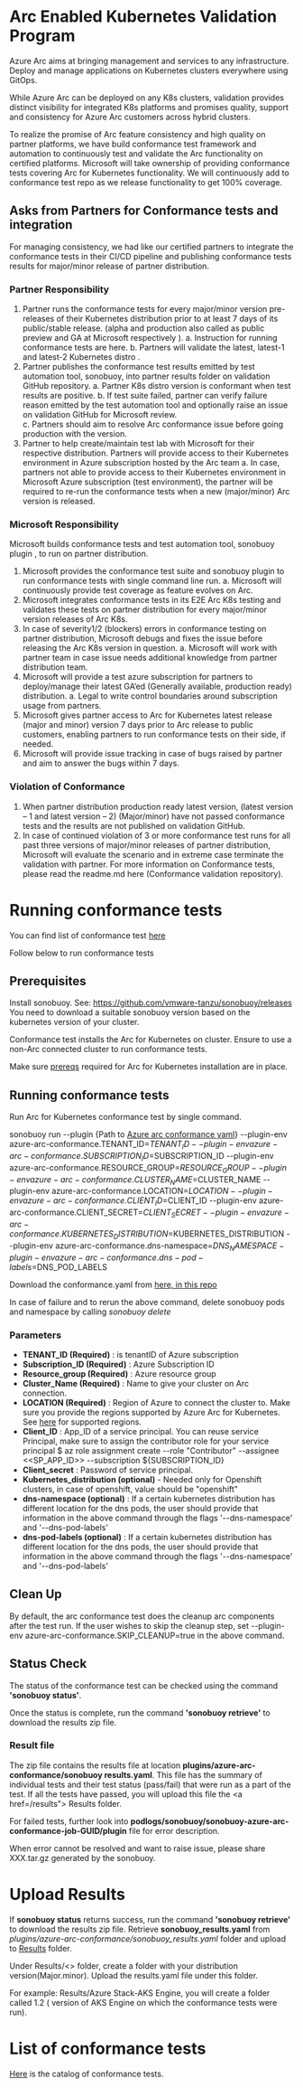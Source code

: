  # Arc Enabled Kubernetes Validation Program 

 Azure Arc aims at bringing management and services to any infrastructure. Deploy and manage applications on Kubernetes clusters everywhere using GitOps.  

While Azure Arc can be deployed on any K8s clusters, validation provides distinct visibility for integrated K8s platforms and promises quality, support and consistency for Azure Arc customers across hybrid clusters. 

To realize the promise of Arc feature consistency and high quality on partner platforms, we have build conformance test framework and automation to continuously test and validate the Arc functionality on certified platforms. Microsoft will take ownership of providing conformance tests covering Arc for Kubernetes functionality. We will continuously add to conformance test repo as we release functionality to get 100% coverage. 

## Asks from Partners for Conformance tests and integration

For managing consistency, we had like our certified partners to integrate the conformance tests in their CI/CD pipeline and publishing conformance tests results for major/minor release of partner distribution. 

### Partner Responsibility

1)	Partner runs the conformance tests for every major/minor version pre-releases of their Kubernetes distribution prior to at least 7 days of its public/stable release. (alpha and production also called as public preview and GA at Microsoft respectively ). 
    a.	Instruction for running conformance tests are here. 
    b.	Partners will validate the latest, latest-1 and latest-2 Kubernetes distro      . 
2)	Partner publishes the conformance test results emitted by test automation tool, sonobuoy, into partner results folder on validation  GitHub repository. 
    a.	Partner K8s distro version is conformant when test results are positive. 
    b.	If test suite failed, partner can verify failure reason emitted by the test automation tool and optionally raise an issue on validation  GitHub for Microsoft review.   
    c.	Partners should aim to resolve Arc conformance issue before going production with the version.  
3)	Partner to help create/maintain test lab with Microsoft for their respective distribution.    Partners will provide access to their Kubernetes environment in Azure subscription hosted by the Arc team
    a.	In case, partners not able to provide access to their Kubernetes environment in Microsoft Azure subscription (test environment), the partner will be required to re-run the conformance tests when a new (major/minor) Arc version is released. 

### Microsoft Responsibility 
Microsoft builds conformance tests and test automation tool, sonobuoy plugin   , to run on partner distribution. 
1)	Microsoft provides the conformance test suite and sonobuoy plugin to run conformance tests with single command line run. 
    a.	Microsoft will continuously provide test coverage as feature evolves on Arc.    
2)	Microsoft integrates conformance tests in its E2E Arc K8s testing and validates these tests on partner distribution for every major/minor version   releases of Arc K8s.  
3)	In case of severity1/2 (blockers) errors in conformance testing on partner distribution, Microsoft debugs and fixes the issue before releasing the Arc K8s version in question. 
    a.	Microsoft will work with partner team in case issue needs additional knowledge from partner distribution team.
4)	Microsoft will provide a test azure subscription for partners to deploy/manage their latest GA’ed (Generally available, production ready) distribution. 
    a.	Legal to write control boundaries around subscription usage from partners. 
5)	Microsoft gives partner access to Arc for Kubernetes latest release (major and minor) version 7 days prior to Arc release to public customers, enabling partners to run conformance tests on their side, if needed. 
6)	Microsoft will provide issue tracking in case of bugs raised by partner and aim to answer the bugs within 7 days.  

### Violation of Conformance
1)	When partner distribution production ready latest version, (latest version – 1 and latest version – 2) (Major/minor) have not passed conformance tests and the results are not published on validation  GitHub. 	
2)	In case of continued violation of 3 or more conformance test runs for all past three versions of major/minor releases of partner distribution, Microsoft will evaluate the scenario and in extreme case terminate the validation  with partner. 
For more information on Conformance tests, please read the readme.md here (Conformance validation  repository).  

# Running conformance tests

You can find list of conformance test <a href="https://github.com">here</a>  

Follow below to run conformance tests

## Prerequisites 

Install sonobuoy. See: https://github.com/vmware-tanzu/sonobuoy/releases You need to download a suitable sonobuoy version based on the kubernetes version of your cluster.

Conformance test installs the Arc for Kubernetes on cluster. Ensure to use a non-Arc connected cluster to run conformance tests. 

Make sure <a href="https://docs.microsoft.com/en-us/azure/azure-arc/kubernetes/connect-cluster">prereqs</a> required for Arc for Kubernetes installation are in place.

## Running conformance tests

Run Arc for Kubernetes conformance test by single command. 

sonobuoy run --plugin {Path to <a href="/conformance.yaml">Azure arc conformance yaml</a>} --plugin-env azure-arc-conformance.TENANT_ID=$TENANT_ID --plugin-env azure-arc-conformance.SUBSCRIPTION_ID=$SUBSCRIPTION_ID --plugin-env azure-arc-conformance.RESOURCE_GROUP=$RESOURCE_GROUP --plugin-env azure-arc-conformance.CLUSTER_NAME=$CLUSTER_NAME --plugin-env azure-arc-conformance.LOCATION=$LOCATION --plugin-env azure-arc-conformance.CLIENT_ID=$CLIENT_ID --plugin-env azure-arc-conformance.CLIENT_SECRET=$CLIENT_SECRET --plugin-env azure-arc-conformance.KUBERNETES_DISTRIBUTION=$KUBERNETES_DISTRIBUTION --plugin-env azure-arc-conformance.dns-namespace=$DNS_NAMESPACE -plugin-env azure-arc-conformance.dns-pod-labels=$DNS_POD_LABELS 

Download the conformance.yaml from <a href="/conformance.yaml">here, in this repo</a>  

In case of failure and to rerun the above command, delete sonobuoy pods and namespace by calling *sonobuoy delete*

### Parameters

- **TENANT_ID (Required)** : is tenantID of Azure subscription 
- **Subscription_ID (Required)** : Azure Subscription ID
- **Resource_group (Required)** : Azure resource group
- **Cluster_Name (Required)** : Name to give your cluster on Arc connection.
- **LOCATION (Required)** : Region of Azure to connect the cluster to. Make sure you provide the regions supported by Azure Arc for Kubernetes. See <a href="https://docs.microsoft.com/en-us/azure/azure-arc/kubernetes/connect-cluster">here</a> for supported regions.  
- **Client_ID** : App_ID of a service principal. You can reuse service Principal, make sure to assign the contributor role for your service principal
                $ az role assignment create --role "Contributor" --assignee <<SP_APP_ID>> --subscription ${SUBSCRIPTION_ID}
- **Client_secret** : Password of service principal. 
- **Kubernetes_distribution (optional)** - Needed only for Openshift clusters, in case of openshift, value should be "openshift"
- **dns-namespace (optional)** :  If a certain kubernetes distribution has different location for the dns pods, the user should provide that information in the above command through the flags '--dns-namespace' and '--dns-pod-labels'
- **dns-pod-labels (optional)** : If a certain kubernetes distribution has different location for the dns pods, the user should provide that information in the above command through the flags '--dns-namespace' and '--dns-pod-labels'


## Clean Up

By default, the arc conformance test does the cleanup arc components after the test run. If the user wishes to skip the cleanup step,  set --plugin-env azure-arc-conformance.SKIP_CLEANUP=true in the above command.

## Status Check

The status of the conformance test can be checked using the command **'sonobuoy status'**.

Once the status is complete, run the command **'sonobuoy retrieve'** to download the results zip file. 

### Result file
The zip file contains the results file at location **plugins/azure-arc-conformance/sonobuoy results.yaml**. This file has the summary of individual tests and their test status (pass/fail) that were run as a part of the test. If all the tests have passed, you will upload this file the <a href=/results"> Results</a> folder. 
 
 For failed tests, further look into **podlogs/sonobuoy/sonobuoy-azure-arc-conformance-job-GUID/plugin** file for error description. 
 
 When error cannot be resolved and want to raise issue, please share XXX.tar.gz generated by the sonobuoy. 

# Upload Results 

If **sonobuoy status** returns success,  run the command **'sonobuoy retrieve'** to download the results zip file. Retrieve **sonobuoy_results.yaml** from *plugins/azure-arc-conformance/sonobuoy_results.yaml* folder and upload to  <a href="/Results"> Results</a> folder.
 
Under Results/<<Partner Name>> folder, create a folder with your distribution version(Major.minor). Upload the results.yaml file under this folder. 
 
 For example: Results/Azure Stack-AKS Engine, you will create a folder called 1.2 ( version of AKS Engine on which the conformance tests were run). 
 
 # List of conformance tests
 <a href="catalog.md">Here</a> is the catalog of conformance tests. 
